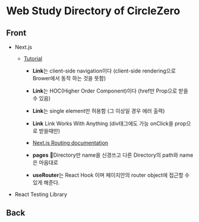 # Web Study Directory of CircleZero

## Front

* Next.js
  * [Tutorial](https://nextjs.org/learn/basics/getting-started)
    * **Link**는 client-side navigation이다 (client-side rendering으로 Brower에서 동작 하는 것을 뜻함)
    * **Link**는 HOC(Higher Order Component)이다 (href만 Prop으로 받을 수 있음)
    * **Link**는 single element만 허용함 (그 이상일 경우 에러 출력)
    * **Link** Link Works With Anything (div태그에도 가능 onClick을 prop으로 받을때만)
    * [Next.js Routing documentation](https://nextjs.org/docs/#routing)

    * **pages** 📂Directory만 name을 신경쓰고 다른 Directory의 path와 name은 마음대로
    * **useRouter**는 React Hook 이며 페이지안의 router object에 접근할 수 있게 해준다.

* React Testing Library

## Back

